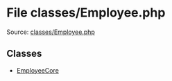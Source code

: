 File classes/Employee.php
=========

Source: [classes/Employee.php](https://github.com/PrestaShop/PrestaShop/blob/1.5.5.0/classes/Employee.php)


Classes
-------

* [EmployeeCore](class.EmployeeCore.md)

